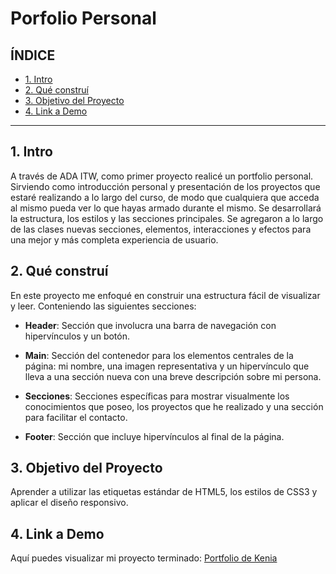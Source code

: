 # Porfolio Personal

## **ÍNDICE**

* [1. Intro](#)
* [2. Qué construí](#)
* [3. Objetivo del Proyecto](#)
* [4. Link a Demo](#)

****

## 1. Intro

A través de ADA ITW, como primer proyecto realicé un portfolio personal. Sirviendo como introducción personal y presentación de los proyectos que estaré realizando a lo largo del curso, de modo que cualquiera que acceda al mismo pueda ver lo que hayas armado durante el mismo. Se desarrollará la estructura, los estilos y las secciones principales. Se agregaron a lo largo de las clases nuevas secciones, elementos, interacciones y efectos para una mejor y más completa experiencia de usuario.

## 2. Qué construí

En este proyecto me enfoqué en construir una estructura fácil de visualizar y leer. Conteniendo las siguientes secciones:

* **Header**: Sección que involucra una barra de navegación con hipervínculos y un botón.

* **Main**: Sección del contenedor para los elementos centrales de la página: mi nombre, una imagen representativa y un hipervínculo que lleva a una sección nueva con una breve descripción sobre mi persona.

* **Secciones**: Secciones específicas para mostrar visualmente los conocimientos que poseo, los proyectos que he realizado y una sección para facilitar el contacto.

* **Footer**: Sección que incluye hipervínculos al final de la página.

## 3. Objetivo del Proyecto
Aprender a utilizar las etiquetas estándar de HTML5, los estilos de CSS3 y aplicar el diseño responsivo.

## 4. Link a Demo
Aquí puedes visualizar mi proyecto terminado: [Portfolio de Kenia](https://keniamontalvo.github.io/portfolio/)
